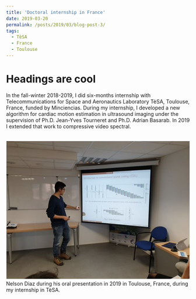 ```yaml
---
title: 'Doctoral internship in France'
date: 2019-03-20
permalink: /posts/2019/03/blog-post-3/
tags:
  - TèSA
  - France
  - Toulouse
---
```


Headings are cool
======

In the fall-winter 2018-2019, I did six-months internship with Telecommunications for Space and Aeronautics Laboratory TèSA, Toulouse, France, funded by Minciencias. During my internship, I developed a new algorithm for cardiac motion estimation in ultrasound imaging under the supervision of Ph.D. Jean-Yves Tourneret and Ph.D. Adrian Basarab. In 2019 I extended that work to compressive video spectral.



<br/><img src='/images/internship2019.png'>
Nelson Diaz during his oral presentation in 2019 in Toulouse, France, during my internship in TèSA.


